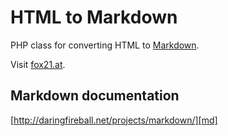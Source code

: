 # HTML to Markdown
PHP class for converting HTML to [Markdown][md].

Visit [fox21.at](http://fox21.at).

## Markdown documentation
[http://daringfireball.net/projects/markdown/][md]

[md]: http://daringfireball.net/projects/markdown/ "Markdown"
